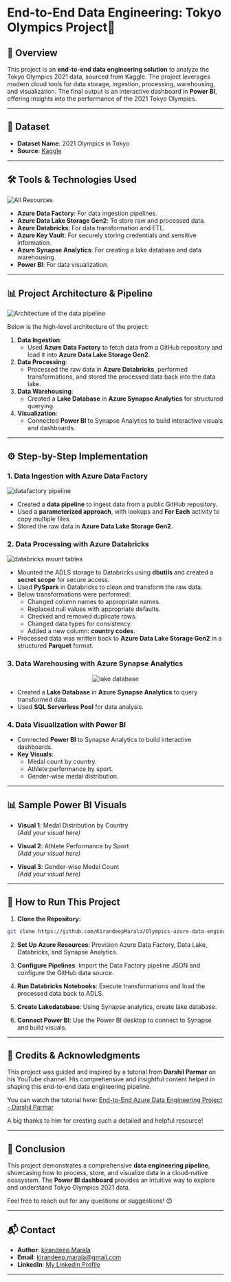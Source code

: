 # End-to-End Data Engineering: Tokyo Olympics Project🏅

## 📖 Overview
This project is an **end-to-end data engineering solution** to analyze the Tokyo Olympics 2021 data, sourced from Kaggle. The project leverages modern cloud tools for data storage, ingestion, processing, warehousing, and visualization. The final output is an interactive dashboard in **Power BI**, offering insights into the performance of the 2021 Tokyo Olympics.

---

## 📁 Dataset
- **Dataset Name**: 2021 Olympics in Tokyo  
- **Source**: [Kaggle](https://www.kaggle.com/datasets/arjunprasadsarkhel/2021-olympics-in-tokyo)

---

## 🛠️ Tools & Technologies Used
![All Resources](https://github.com/KirandeepMarala/Olympics-azure-data-engineering-project/blob/main/Images/all_resources.png)
- **Azure Data Factory**: For data ingestion pipelines.
- **Azure Data Lake Storage Gen2**: To store raw and processed data.
- **Azure Databricks**: For data transformation and ETL.
- **Azure Key Vault**: For securely storing credentials and sensitive information.
- **Azure Synapse Analytics**: For creating a lake database and data warehousing.
- **Power BI**: For data visualization.

---

## 📊 Project Architecture & Pipeline
![Architecture of the data pipeline](https://github.com/KirandeepMarala/Olympics-azure-data-engineering-project/blob/main/Images/pipeline.gif) 

Below is the high-level architecture of the project:

1. **Data Ingestion**:
   - Used **Azure Data Factory** to fetch data from a GitHub repository and load it into **Azure Data Lake Storage Gen2**.
2. **Data Processing**:
   - Processed the raw data in **Azure Databricks**, performed transformations, and stored the processed data back into the data lake.
3. **Data Warehousing**:
   - Created a **Lake Database** in **Azure Synapse Analytics** for structured querying.
4. **Visualization**:
   - Connected **Power BI** to Synapse Analytics to build interactive visuals and dashboards.

---


## ⚙️ Step-by-Step Implementation

### 1. Data Ingestion with Azure Data Factory
![datafactory pipeline](https://github.com/KirandeepMarala/Olympics-azure-data-engineering-project/blob/main/Images/datafactory_pipeline.png) 
- Created a **data pipeline** to ingest data from a public GitHub repository.  
- Used a **parameterized approach**, with lookups and **For Each** activity to copy multiple files.  
- Stored the raw data in **Azure Data Lake Storage Gen2**.



### 2. Data Processing with Azure Databricks
![databricks mount tables](https://github.com/KirandeepMarala/Olympics-azure-data-engineering-project/blob/main/Images/azure_databricks.png) 
- Mounted the ADLS storage to Databricks using **dbutils** and created a **secret scope** for secure access.  
- Used **PySpark** in Databricks to clean and transform the raw data.  
- Below transformations were performed:
  - Changed column names to appropriate names.
  - Replaced null values with appropriate defaults.
  - Checked and removed duplicate rows.
  - Changed data types for consistency.
  - Added a new column: **country codes**.
- Processed data was written back to **Azure Data Lake Storage Gen2** in a structured **Parquet** format.  

### 3. Data Warehousing with Azure Synapse Analytics
<div align="center">
  <img src="https://github.com/KirandeepMarala/Olympics-azure-data-engineering-project/blob/main/Images/lake_database.png" alt="lake database">
</div>

- Created a **Lake Database** in **Azure Synapse Analytics** to query transformed data.  
- Used **SQL Serverless Pool** for data analysis.

### 4. Data Visualization with Power BI
- Connected **Power BI** to Synapse Analytics to build interactive dashboards.  
- **Key Visuals**:
  - Medal count by country.
  - Athlete performance by sport.
  - Gender-wise medal distribution.  
---

## 📊 Sample Power BI Visuals
- **Visual 1**: Medal Distribution by Country  
  *(Add your visual here)*  

- **Visual 2**: Athlete Performance by Sport  
  *(Add your visual here)*  

- **Visual 3**: Gender-wise Medal Count  
  *(Add your visual here)*  

---

## 📜 How to Run This Project

1. **Clone the Repository:**
```bash
git clone https://github.com/KirandeepMarala/Olympics-azure-data-engineering-project.git
 ```
2. **Set Up Azure Resources**: Provision Azure Data Factory, Data Lake, Databricks, and Synapse Analytics.
     
3. **Configure Pipelines**: Import the Data Factory pipeline JSON and configure the GitHub data source.
     
4. **Run Databricks Notebooks**: Execute transformations and load the processed data back to ADLS.
5. **Create Lakedatabase**: Using Synapse analytics, create lake database.
6. **Connect Power BI**: Use the Power BI desktop to connect to Synapse and build visuals.
---

## 🙏 Credits & Acknowledgments

This project was guided and inspired by a tutorial from **Darshil Parmar** on his YouTube channel. His comprehensive and insightful content helped in shaping this end-to-end data engineering pipeline.  

You can watch the tutorial here: [End-to-End Azure Data Engineering Project - Darshil Parmar](https://www.youtube.com/watch?v=IaA9YNlg5hM)

A big thanks to him for creating such a detailed and helpful resource!

---

## 🎯 Conclusion
This project demonstrates a comprehensive **data engineering pipeline**, showcasing how to process, store, and visualize data in a cloud-native ecosystem. The **Power BI dashboard** provides an intuitive way to explore and understand Tokyo Olympics 2021 data.

Feel free to reach out for any questions or suggestions! 😊

---

## 📬 Contact

- **Author**: [kirandeep Marala](#)
- **Email**: [kirandeep.marala@gmail.com](mailto:kirandeep.marala@gmail.com)
- **LinkedIn**: [My LinkedIn Profile](https://www.linkedin.com/in/kirandeepmarala/)

---
